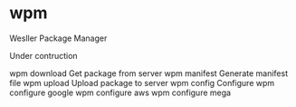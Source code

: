 # wpm
Wesller Package Manager


Under contruction 


wpm download
  Get package from server
wpm manifest
  Generate manifest file
wpm upload
  Upload package to server
wpm config
  Configure
wpm configure google
wpm configure aws
wpm configure mega

